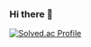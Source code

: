 ### Hi there 👋
[![Solved.ac Profile](http://mazassumnida.wtf/api/v2/generate_badge?boj=sjw9714)](https://solved.ac/sjw9714/)
